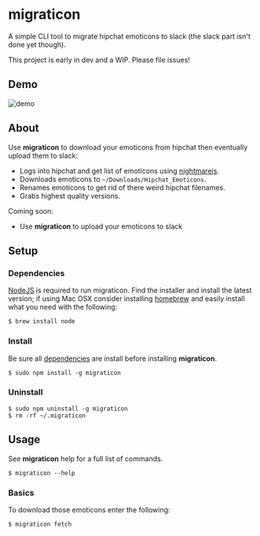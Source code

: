 # migraticon
A simple CLI tool to migrate hipchat emoticons to slack (the slack part isn't done yet though).

This project is early in dev and a WIP. Please file issues!

## Demo

![demo](https://cloud.githubusercontent.com/assets/3709575/12862455/ae09e34a-cc20-11e5-8f70-003f088cd7d4.gif)

## About

Use **migraticon** to download your emoticons from hipchat then eventually upload them to slack:
* Logs into hipchat and get list of emoticons using [nightmarejs](http://www.nightmarejs.org/).
* Downloads emoticons to `~/Downloads/Hipchat_Emoticons`.
* Renames emoticons to get rid of there weird hipchat filenames.
* Grabs highest quality versions.

Coming soon:
* Use **migraticon** to upload your emoticons to slack

## Setup
### Dependencies

[NodeJS](http://nodejs.org/) is required to run migraticon. Find the installer and install the latest version; if using Mac OSX consider installing [homebrew](http://brew.sh/) and easily install what you need with the following:  

```
$ brew install node
```

### Install

Be sure all [dependencies](#Dependencies) are install before installing **migraticon**.

```
$ sudo npm install -g migraticon
```

### Uninstall

```
$ sudo npm uninstall -g migraticon
$ rm -rf ~/.migraticon
```

## Usage
See **migraticon** help for a full list of commands.

```
$ migraticon --help
```

### Basics

To download those emoticons enter the following:

```
$ migraticon fetch
```

